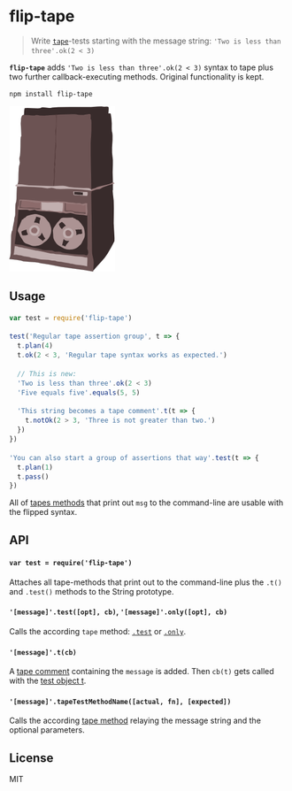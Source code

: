 # flip-tape

> Write [`tape`](https://github.com/substack/tape)-tests starting with the message string: `'Two is less than three'.ok(2 < 3)`

**`flip-tape`** adds `'Two is less than three'.ok(2 < 3)` syntax to tape plus two further callback-executing methods. Original functionality is kept.

```bash
npm install flip-tape
```

![flipped tape machine](vendor/flipped-tape.png)

## Usage

```js
var test = require('flip-tape')

test('Regular tape assertion group', t => {
  t.plan(4)
  t.ok(2 < 3, 'Regular tape syntax works as expected.')

  // This is new:
  'Two is less than three'.ok(2 < 3)
  'Five equals five'.equals(5, 5)

  'This string becomes a tape comment'.t(t => {
    t.notOk(2 > 3, 'Three is not greater than two.')
  })
})

'You can also start a group of assertions that way'.test(t => {
  t.plan(1)
  t.pass()
})
```

All of [tapes methods](https://github.com/substack/tape#methods) that print out `msg` to the command-line are usable with the flipped syntax.

## API

#### `var test = require('flip-tape')`

Attaches all tape-methods that print out to the command-line plus the `.t()` and `.test()` methods to the String prototype.

#### `'[message]'.test([opt], cb)`, `'[message]'.only([opt], cb)`

Calls the according `tape` method: [`.test`](https://github.com/substack/tape#ttestname-opts-cb) or [`.only`](https://github.com/substack/tape#testonlyname-cb).

#### `'[message]'.t(cb)`

A [tape comment](https://github.com/substack/tape#tcommentmessage) containing the `message` is added. Then `cb(t)` gets called with the [test object t](https://github.com/substack/tape#tplann).

#### `'[message]'.tapeTestMethodName([actual, fn], [expected])`

Calls the according [tape method](https://github.com/substack/tape#methods) relaying the message string and the optional parameters.

## License

MIT
